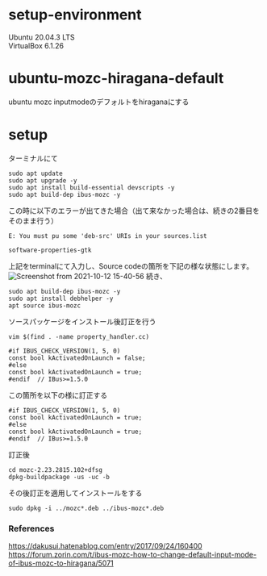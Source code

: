 # setup-environment
Ubuntu 20.04.3 LTS  
VirtualBox 6.1.26

# ubuntu-mozc-hiragana-default
ubuntu mozc inputmodeのデフォルトをhiraganaにする

# setup
ターミナルにて

```
sudo apt update
sudo apt upgrade -y
sudo apt install build-essential devscripts -y
sudo apt build-dep ibus-mozc -y
```
この時に以下のエラーが出てきた場合（出て来なかった場合は、続きの2番目をそのまま行う）
```
E: You must pu some 'deb-src' URIs in your sources.list
```
```
software-properties-gtk
```
上記をterminalにて入力し、Source codeの箇所を下記の様な状態にします。
![Screenshot from 2021-10-12 15-40-56](https://user-images.githubusercontent.com/85086276/136905160-c11fca73-712f-4b4d-a849-38442cba5b63.png)
続き、
```
sudo apt build-dep ibus-mozc -y
sudo apt install debhelper -y
apt source ibus-mozc
```

ソースパッケージをインストール後訂正を行う
```
vim $(find . -name property_handler.cc)
```
```
#if IBUS_CHECK_VERSION(1, 5, 0)
const bool kActivatedOnLaunch = false;
#else
const bool kActivatedOnLaunch = true;
#endif  // IBus>=1.5.0
```
この箇所を以下の様に訂正する
```
#if IBUS_CHECK_VERSION(1, 5, 0)
const bool kActivatedOnLaunch = true;
#else
const bool kActivatedOnLaunch = true;
#endif  // IBus>=1.5.0
```
訂正後
```
cd mozc-2.23.2815.102+dfsg
dpkg-buildpackage -us -uc -b
```
その後訂正を適用してインストールをする
```
sudo dpkg -i ../mozc*.deb ../ibus-mozc*.deb
```

### References
https://dakusui.hatenablog.com/entry/2017/09/24/160400  
https://forum.zorin.com/t/ibus-mozc-how-to-change-default-input-mode-of-ibus-mozc-to-hiragana/5071
